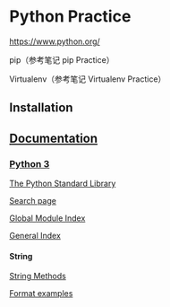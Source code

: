 # Python Practice

https://www.python.org/

pip（参考笔记 pip Practice）

Virtualenv（参考笔记 Virtualenv Practice）

## Installation


## [Documentation](https://www.python.org/doc/)

### [Python 3](https://docs.python.org/3/)

[The Python Standard Library](https://docs.python.org/3/library/index.html)

[Search page](https://docs.python.org/3/search.html)

[Global Module Index](https://docs.python.org/3/py-modindex.html)

[General Index](https://docs.python.org/3/genindex.html)

#### String

[String Methods](https://docs.python.org/3/library/stdtypes.html#string-methods)

[Format examples](https://docs.python.org/3/library/string.html#format-examples)
